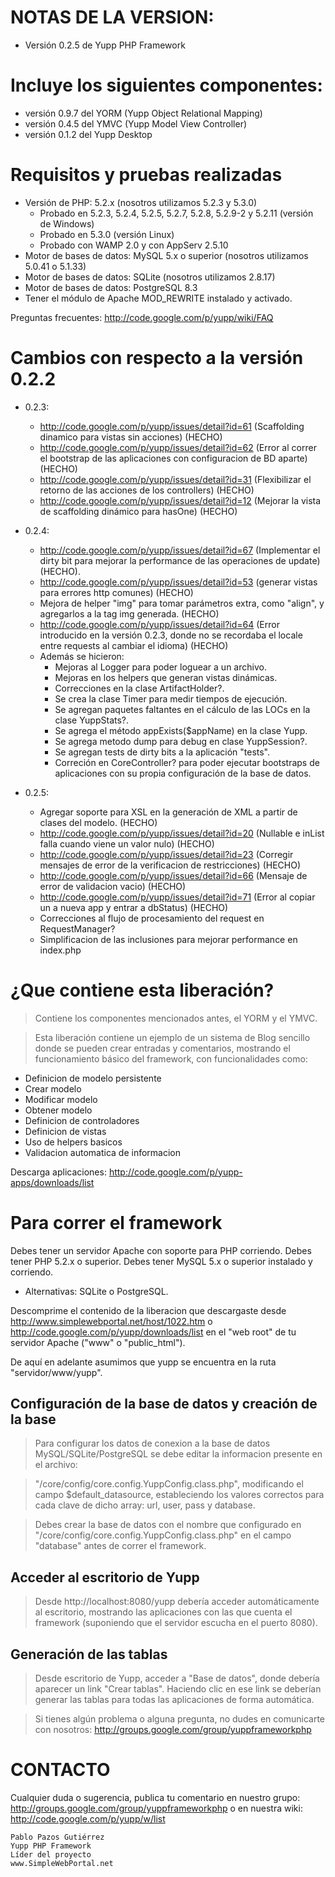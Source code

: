 # NOTAS DE LA VERSION: #

  * Versión 0.2.5 de Yupp PHP Framework


# Incluye los siguientes componentes: #

  * versión 0.9.7 del YORM (Yupp Object Relational Mapping)
  * versión 0.4.5 del YMVC (Yupp Model View Controller)
  * versión 0.1.2 del Yupp Desktop


# Requisitos y pruebas realizadas #

  * Versión de PHP: 5.2.x (nosotros utilizamos 5.2.3 y 5.3.0)
    * Probado en 5.2.3, 5.2.4, 5.2.5, 5.2.7, 5.2.8, 5.2.9-2 y 5.2.11 (versión de Windows)
    * Probado en 5.3.0 (versión Linux)
    * Probado con WAMP 2.0 y con AppServ 2.5.10
  * Motor de bases de datos: MySQL 5.x o superior (nosotros utilizamos 5.0.41 o 5.1.33)
  * Motor de bases de datos: SQLite (nosotros utilizamos 2.8.17)
  * Motor de bases de datos: PostgreSQL 8.3
  * Tener el módulo de Apache MOD\_REWRITE instalado y activado.


Preguntas frecuentes: http://code.google.com/p/yupp/wiki/FAQ


# Cambios con respecto a la versión 0.2.2 #

  * 0.2.3:
    * http://code.google.com/p/yupp/issues/detail?id=61 (Scaffolding dinamico para vistas sin acciones) (HECHO)
    * http://code.google.com/p/yupp/issues/detail?id=62 (Error al correr el bootstrap de las aplicaciones con configuracion de BD aparte) (HECHO)
    * http://code.google.com/p/yupp/issues/detail?id=31 (Flexibilizar el retorno de las acciones de los controllers) (HECHO)
    * http://code.google.com/p/yupp/issues/detail?id=12 (Mejorar la vista de scaffolding dinámico para hasOne) (HECHO)

  * 0.2.4:
    * http://code.google.com/p/yupp/issues/detail?id=67 (Implementar el dirty bit para mejorar la performance de las operaciones de update) (HECHO).
    * http://code.google.com/p/yupp/issues/detail?id=53 (generar vistas para errores http comunes) (HECHO)
    * Mejora de helper "img" para tomar parámetros extra, como "align", y agregarlos a la tag img generada. (HECHO)
    * http://code.google.com/p/yupp/issues/detail?id=64 (Error introducido en la versión 0.2.3, donde no se recordaba el locale entre requests al cambiar el idioma) (HECHO)
    * Además se hicieron:
      * Mejoras al Logger para poder loguear a un archivo.
      * Mejoras en los helpers que generan vistas dinámicas.
      * Correcciones en la clase ArtifactHolder?.
      * Se crea la clase Timer para medir tiempos de ejecución.
      * Se agregan paquetes faltantes en el cálculo de las LOCs en la clase YuppStats?.
      * Se agrega el método appExists($appName) en la clase Yupp.
      * Se agrega metodo dump para debug en clase YuppSession?.
      * Se agregan tests de dirty bits a la aplicación "tests".
      * Correción en CoreController? para poder ejecutar bootstraps de aplicaciones con su propia configuración de la base de datos.

  * 0.2.5:
    * Agregar soporte para XSL en la generación de XML a partir de clases del modelo. (HECHO)
    * http://code.google.com/p/yupp/issues/detail?id=20 (Nullable e inList falla cuando viene un valor nulo) (HECHO)
    * http://code.google.com/p/yupp/issues/detail?id=23 (Corregir mensajes de error de la verificacion de restricciones) (HECHO)
    * http://code.google.com/p/yupp/issues/detail?id=66 (Mensaje de error de validacion vacio) (HECHO)
    * http://code.google.com/p/yupp/issues/detail?id=71 (Error al copiar un a nueva app y entrar a dbStatus) (HECHO)
    * Correcciones al flujo de procesamiento del request en RequestManager?
    * Simplificacion de las inclusiones para mejorar performance en index.php


# ¿Que contiene esta liberación? #

> Contiene los componentes mencionados antes, el YORM y el YMVC.

> Esta liberación contiene un ejemplo de un sistema de Blog sencillo donde
> se pueden crear entradas y comentarios, mostrando el funcionamiento básico
> del framework, con funcionalidades como:

  * Definicion de modelo persistente
  * Crear modelo
  * Modificar modelo
  * Obtener modelo
  * Definicion de controladores
  * Definicion de vistas
  * Uso de helpers basicos
  * Validacion automatica de informacion


Descarga aplicaciones: http://code.google.com/p/yupp-apps/downloads/list


# Para correr el framework #

Debes tener un servidor Apache con soporte para PHP corriendo.
Debes tener PHP 5.2.x o superior.
Debes tener MySQL 5.x o superior instalado y corriendo.
  * Alternativas: SQLite o PostgreSQL.

Descomprime el contenido de la liberacion que descargaste desde
http://www.simplewebportal.net/host/1022.htm o
http://code.google.com/p/yupp/downloads/list
en el "web root" de tu servidor Apache ("www" o "public\_html").

De aquí en adelante asumimos que yupp se encuentra en la ruta "servidor/www/yupp".


## Configuración de la base de datos y creación de la base ##

> Para configurar los datos de conexion a la base de datos MySQL/SQLite/PostgreSQL
> se debe editar la informacion presente en el archivo:

> "/core/config/core.config.YuppConfig.class.php",
> modificando el campo $default\_datasource, estableciendo los valores correctos
> para cada clave de dicho array: url, user, pass y database.

> Debes crear la base de datos con el nombre que configurado en
> "/core/config/core.config.YuppConfig.class.php" en el campo "database"
> antes de correr el framework.


## Acceder al escritorio de Yupp ##

> Desde http://localhost:8080/yupp debería acceder automáticamente al escritorio,
> mostrando las aplicaciones con las que cuenta el framework (suponiendo que el
> servidor escucha en el puerto 8080).


## Generación de las tablas ##

> Desde escritorio de Yupp, acceder a "Base de datos", donde debería aparecer
> un link "Crear tablas". Haciendo clic en ese link se deberían generar las
> tablas para todas las aplicaciones de forma automática.

> Si tienes algún problema o alguna pregunta, no dudes en comunicarte con nosotros:
> http://groups.google.com/group/yuppframeworkphp


# CONTACTO #

Cualquier duda o sugerencia, publica tu comentario en nuestro grupo:
http://groups.google.com/group/yuppframeworkphp o en nuestra wiki:
http://code.google.com/p/yupp/w/list

```
Pablo Pazos Gutiérrez
Yupp PHP Framework
Líder del proyecto
www.SimpleWebPortal.net
```